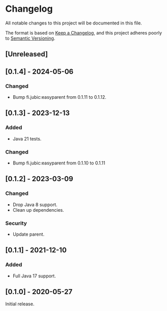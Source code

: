 # Changelog
All notable changes to this project will be documented in this file.

The format is based on [Keep a Changelog](https://keepachangelog.com/en/1.0.0/),
and this project adheres poorly to [Semantic Versioning](https://semver.org/spec/v2.0.0.html).

## [Unreleased]

## [0.1.4] - 2024-05-06
### Changed
- Bump fi.jubic:easyparent from 0.1.11 to 0.1.12.

## [0.1.3] - 2023-12-13
### Added
- Java 21 tests.

### Changed
- Bump fi.jubic:easyparent from 0.1.10 to 0.1.11

## [0.1.2] - 2023-03-09
### Changed
- Drop Java 8 support.
- Clean up dependencies.

### Security
- Update parent.

## [0.1.1] - 2021-12-10
### Added
- Full Java 17 support.

## [0.1.0] - 2020-05-27

Initial release.
